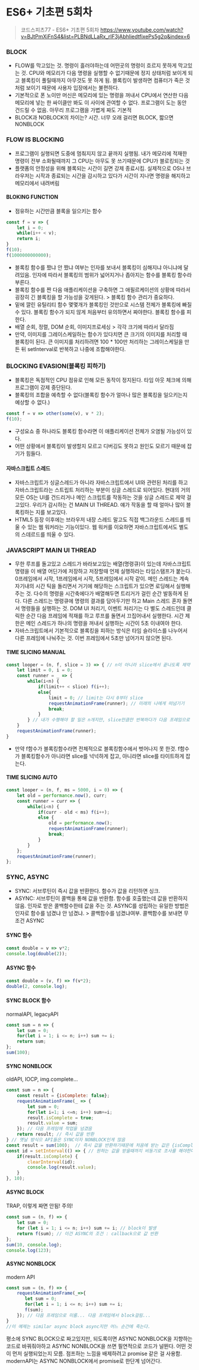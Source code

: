 # ES6+ 기초편 5회차

> 코드스피츠77 - ES6+ 기초편 5회차 <https://www.youtube.com/watch?v=BJtPmXiFnS4&list=PLBNdLLaRx_rIF3jAbhliedtfixePs5g2q&index=6>

### BLOCK

+ FLOW를 막고있는 것. 명령이 흘러야하는데 어떤곳의 명령이 흐르지 못하게 막고있는 것. CPU와 메모리가 다음 명령을 실행할 수 없기때문에 정지 상태처럼 보이게 되고 블록킹이 풀릴때까지 아무것도 못 하게 됨. 블록킹이 발생하면 컴퓨터가 죽은 것처럼 보이기 때문에 사용자 입장에서는 불편하다. 
+ 기본적으로 폰 노이만 머신은 메모리에 있는 명령을 꺼내서 CPU에서 연산한 다음 메모리에 넣는 한 싸이클만 봐도 이 사이에 관여할 수 없다. 프로그램이 도는 동안 건드릴 수 없음. 아무리 프로그램을 가볍게 짜도 기본적
+ BLOCK과 NOBLOCK의 차이는? 시간. 너무 오래 걸리면 BLOCK, 짧으면 NONBLOCK

### FLOW IS BLOCKING

+ 프로그램이 실행되면 도중에 멈춰지지 않고 끝까지 실행됨. 내가 메모리에 적재한 명령이 전부 소화될때까지 그 CPU는 아무도 못 쓰기때문에 CPU가 블로킹되는 것
+ 플랫폼의 안정성을 위해 블록되는 시간이 길면 강제 종료시킴. 실제적으로 OS나 브라우저는 시작과 종료되는 시간을 감시하고 있다가 시간이 지나면 명령을 해지하고 메모리에서 내려버림

#### BLOKING FUNCTION

+ 점유하는 시간만큼 블록을 일으키는 함수 



```javascript
const f = v => {
    let i = 0;
    while(i++ < v);
    return i;
}
f(10);
f(1000000000000);
```

+ 블록킹 함수를 짰냐 안 짰냐 여부는 인자를 보내서 블록킹이 심해지냐 아니냐에 달려있음. 인자에 따라서 블록킹의 범위가 넓어지거나 좁아지는 함수를 블록킹 함수라 부른다. 
+ 블록킹 함수를 짠 다음 애플리케이션을 구축하면 그 애필르케이션의 상황에 따라서 굉장히 긴 블록킹을 할 가능성을 갖게된다. > 블록킹 함수 관리가 중요하다.
+ 밑에 깔린 유틸리티 함수 몇몇개가 블록킹인 것만으로 시스템 전체가 블록킹에 빠질 수 있다. 블록킹 함수가 되지 않게 처음부터 유의하면서 짜야한다. 블록킹 함수를 피한다. 
+ 배열 순회, 정렬, DOM 순회, 이미지프로세싱 > 각각 크기에 따라서 달라짐
+ 만약, 이미지를 그레이스케일하는 함수가 있다치면 큰 크기의 이미지를 처리할 때 블록킹이 된다. 큰 이미지를 처리하려면 100 * 100만 처리하는 그레이스케일을 만든 뒤 setInterval로 반복하고 나중에 조합해야한다. 

### BLOCKING EVASION(블록킹 피하기)

+ 블록킹은 독점적인 CPU 점유로 인해 모든 동작이 정지된다. 타임 아웃 체크에 의해 프로그램이 강제 중단된다. 
+ 블록킹의 조합을 예측할 수 없다(블록킹 함수가 얼마나 많은 블록킹을 일으키는지 예상할 수 없다.)

```javascript
const f = v => other(some(v), v * 2);
f(10);
```

+ 구성요쇼 중 하나라도 블록킹 함수라면 이 애플리케이션 전체가 오염될 가능성이 있다. 
+ 어떤 상황에서 블록킹이 발생할지 모르고 디버깅도 못하고 원인도 모르기 때문에 잡기가 힘들다. 

#### 자바스크립트 스레드

+ 자바스크립트가 싱글스레드가 아니라 자바스크립트에서 UI와 관련된 처리를 하고 자바스크립트라는 스트립트 처리하는 부분이 싱글 스레드로 되어있다. 현대의 거의 모든 OS는 UI를 건드리거나 메인 스크립트를 작동하는 것을 싱글 스레드로 제약 걸고있다. 우리가 감시하는 건 MAIN UI THREAD. 얘가 작동을 할 때 얼마나 많이 블록킹하는 지를 보고있다. 
+ HTML5 등장 이후에는 브라우저 내장 스레드 말고도 직접 백그라운드 스레드를 띄울 수 있는 웹 워커라는 기능이있다. 웹 워커를 이요하면 자바스크립트에서도 별도의 스데르드를 띄울 수 있다. 

### JAVASCRIPT MAIN UI THREAD

+ 무한 루프를 돌고있고 스레드가 바라보고있는 배열(명령큐)이 있는데 자바스크립트 명령을 이 배열 어딘가에 저장하고 저장할때 언제 실행하라는 타임스탬프가 붙는다. 0프레임에서 시작, 1프레임에서 시작, 5프레임에서 시작 같이. 메인 스레드는 계속 자기내의 시간 틱을 돌리면서 거기에 해당하는 스크립트가 있으면 로딩해서 실행해주는 것. 다수의 명령을 시간축에다가 배열해두면 트리거가 걸린 순간 발동하게 된다. 다른 스레드는 명령큐에 명령의 결과를 담아두기만 하고 Main 스레드 혼자 돌면서 명령들을 실행하는 것. DOM UI 처리기, 이벤트 처리기는 다 별도 스레드인데 클릭한 순간 다음 프레임에 적재를 하고 루프를 돌면서 끄집어내서 실행한다. 시간 제한은 메인 스레드가 하나의 명령을 꺼내서 실행하는 시간이 5초 이내여야 한다. 
+ 자바스크립트에서 기본적으로 블록킹을 피하는 방식은 타임 슬라이스를 나누어서 다른 프레임에 나눠주는 것. 이번 프레임에서 5초만 넘어가지 않으면 된다. 

#### TIME SLICING MANUAL

```javascript
const looper = (n, f, slice = 3) => { // n이 아니라 slice에서 끝나도록 제약 추가
    let limit = 0, i = 0;
    const runner = _ => {
        while(i<n) {
            if(limit++ < slice) f(i++);
            else{
                limit = 0; // limit는 다시 0부터 slice
                requestAnimationFrame(runner); // 미래의 나에게 떠넘기기
                break;
            }
        } // 내가 수행해야 할 일은 n개지만, slice만큼만 반복하다가 다음 프레임으로 넘겨버린다. 
    }
    requestAnimationFrame(runner);
}
```

+ 만약 f함수가 블록킹함수라면 전체적으로 블록킹함수에서 벗어나지 못 한것. f함수가 블록킹함수가 아니라면 slice를 넉넉하게 잡고, 아니라면 slice를 타이트하게 잡는다.

#### TIME SLICING AUTO 

```javascript
const looper = (n, f, ms = 5000, i = 0) => {
    let old = performance.now(), curr;
    const runner = curr => {
        while(i<n) {
            if(curr - old < ms) f(i++);
            else {
                old = performance.now();
                requestAnimationFrame(runner);
                break;
            }
        }
    };
    requestAnimationFrame(runner);
};
```

### SYNC, ASYNC

+ SYNC: 서브루틴이 즉시 값을 반환한다. 함수가 값을 리턴하면 싱크.
+ ASYNC: 서브루틴이 콜백을 통해 값을 반환함. 함수를 호출했는데 값을 반환하지 않음. 인자로 받은 콜백함수한테 값을 주는 것. ASYNC를 성립하는 유일한 방법은 인자로 함수를 넘겼냐 안 넘겼냐. > 콜백함수를 넘겼냐여부. 콜백함수를 보내면 무조건 ASYNC

#### SYNC 함수

```javascript
const double = v => v*2;
console.log(double(2)); 
```

#### ASYNC 함수

```javascript
const double = (v, f) => f(v*2);
double(2, console.log);
```

#### SYNC BLOCK 함수

normalAPI, legacyAPI

```javascript
const sum = n => {
    let sum = 0;
    for(let i = 1; i <= n; i++) sum += i;
    return sum;
};
sum(100);
```

#### SYNC NONBLOCK 

oldAPI, IOCP, img.complete...

```javascript
const sum = n => {
    const result = {isComplete: false};
    requestAnimationFrame(_ => {
        let sum = 0;
        for(let i=1; i <=n; i++) sum+=i;
        result.isComplete = true;
        result.value = sum;
    }); // 다음 프레임에 작업을 넘겼음
    return result; // 즉시 값을 반환
} // 옛날 방식으 API들은 SYNC이자 NONBLOCK인게 많음
const result = sum(100);  // 즉시 값을 반환하기때문에 처음에 받는 값은 {isComplete:false}
const id = setInterval(() => { // 원하는 값을 받을때까지 비동기로 조사를 해야한다.
    if(result.isComplete) { 
        clearInterval(id);
        console.log(result.value);
    }
}, 10);
```

#### ASYNC BLOCK

TRAP, 이렇게 짜면 안됨! 주의!

```javascript
const sum = (n, f) => {
    let sum = 0;
    for (let i = 1; i <= n; i++) sum += i; // block이 발생
    return f(sum); // 이건 ASYNC의 조건 : callback으로 값 반환 
};
sum(10, console.log);
console.log(123);
```

#### ASYNC NONBLOCK

modern API

```javascript
const sum = (n, f) => {
    requestAnimationFrame(_=>{
       let sum = 0;
       for(let i = 1; i <= n; i++) sum += i;
       f(sum);
    }); // 다음 프레임으로 미룸... 다음 프레임에서 block걸림...
}
//이 예제는 similar async block async지만 어느 순간에 죽는다. 
```

평소에 SYNC BLOCK으로 짜고있지만, 되도록이면 ASYNC NONBLOCK을 지향하는 코드로 바꿔줘야하고 ASYNC NONBLOCK을 쓰면 필연적으로 코드가 널뛴다. 어떤 것이 먼저 실행되었는지 모름. 점프하는 느낌을 배제하려고 promise 같은 걸 사용함. modernAPI는 ASYNC NONBLOCK에서 promise로 한단계 넘어간다.